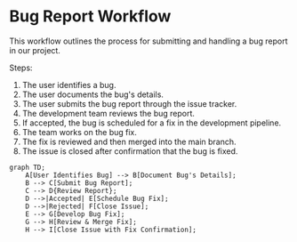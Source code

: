 # Bug Report Workflow

This workflow outlines the process for submitting and handling a bug report in our project.

Steps:
1. The user identifies a bug.
2. The user documents the bug's details.
3. The user submits the bug report through the issue tracker.
4. The development team reviews the bug report.
5. If accepted, the bug is scheduled for a fix in the development pipeline.
6. The team works on the bug fix.
7. The fix is reviewed and then merged into the main branch.
8. The issue is closed after confirmation that the bug is fixed.

```mermaid
graph TD;
    A[User Identifies Bug] --> B[Document Bug's Details];
    B --> C[Submit Bug Report];
    C --> D{Review Report};
    D -->|Accepted| E[Schedule Bug Fix];
    D -->|Rejected| F[Close Issue];
    E --> G[Develop Bug Fix];
    G --> H[Review & Merge Fix];
    H --> I[Close Issue with Fix Confirmation];
